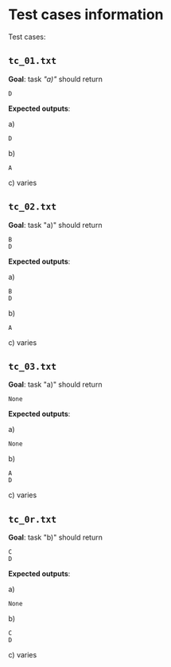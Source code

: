# Test cases information

Test cases:

## `tc_01.txt` 

**Goal**: task *"a)"* should return 

```
D
```

**Expected outputs**:

a) 

```
D
```

b) 

```
A
```

c) varies

## `tc_02.txt` 

**Goal**: task "a)" should return 

```
B
D
```

**Expected outputs**:

a)

```
B
D
```

b) 

```
A
```

c) varies

## `tc_03.txt` 

**Goal**: task "a)" should return 

```
None
```

**Expected outputs**:

a)

```
None
```

b) 

```
A
D
```

c) varies

## `tc_0r.txt` 

**Goal**: task "b)" should return 

```
C
D
```

**Expected outputs**:

a)

```
None
```

b) 

```
C
D
```

c) varies
